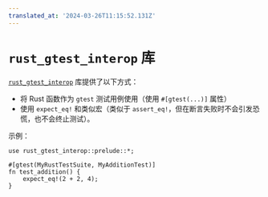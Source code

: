 ```yaml
---
translated_at: '2024-03-26T11:15:52.131Z'
---
```


# `rust_gtest_interop` 库

[`rust_gtest_interop`][0] 库提供了以下方式：

- 将 Rust 函数作为 `gtest` 测试用例使用（使用 `#[gtest(...)]` 属性）
- 使用 `expect_eq!` 和类似宏（类似于 `assert_eq!`，但在断言失败时不会引发恐慌，也不会终止测试）。

示例：

```rust,ignore
use rust_gtest_interop::prelude::*;

#[gtest(MyRustTestSuite, MyAdditionTest)]
fn test_addition() {
    expect_eq!(2 + 2, 4);
}
```

[0]: https://chromium.googlesource.com/chromium/src/+/main/testing/rust_gtest_interop/README.md
